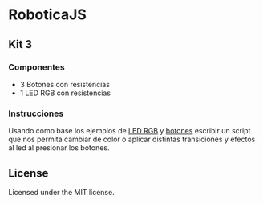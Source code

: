 # RoboticaJS

## Kit 3

### Componentes
- 3 Botones con resistencias
- 1 LED RGB con resistencias

### Instrucciones
Usando como base los ejemplos de [LED RGB](../examples/rgb_led) y [botones](../examples/button) escribir un script que nos permita cambiar de color o aplicar distintas transiciones y efectos al led al presionar los botones.  

## License
Licensed under the MIT license.
